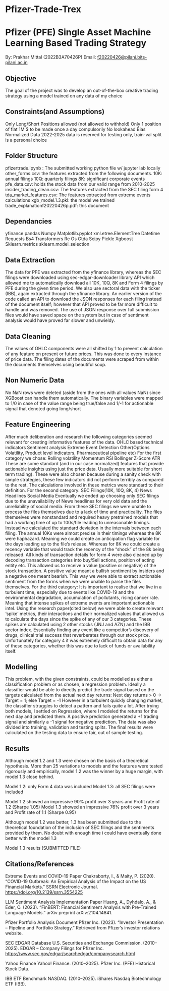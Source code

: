 # Pfizer-Trade-Trex

# Pfizer (PFE) Single Asset Machine Learning Based Trading Strategy
By: Prakhar Mittal (2022B3A70426P)
Email: f20220426@pilani.bits-pilani.ac.in

## Objective
The goal of the project was to develop an out-of-the-box creative trading strategy using a model trained on any data of my choice

## Constraints(and Assumptions)
Only Long/Short Positions allowed (not allowed to withhold)
Only 1 position of flat 1M $ to be made once a day compulsorily
No lookahead Bias
Normalized Data
2022-2025 data is reserved for testing only, train-val split is a personal choice

## Folder Structure
pfizertrade.ipynb : The submitted working python file w/ jupyter lab locally 
other_forms.csv: the features extracted from the following documents.
10K: annual filings
10Q: quarterly filings
8K: significant corporate events
pfe_data.csv: holds the stock data from our valid range from 2010-2025
insider_trading_clean.csv: The features extracted from the SEC filing form 4
tda_market_features.csv: The features extracted from extreme events calculations
xgb_model.1.3.pkl: the model we trained
trade_explanationf20220426p.pdf: this document

## Dependancies
yfinance
pandas
Numpy
Matplotlib.pyplot
xml.etree.ElementTree
Datetime
Requests
Bs4
Transformers
 Re
 Os 
 Gtda
 Scipy
 Pickle
 Xgboost
 Sklearn.metrics
 sklearn.model_selection

## Data Extraction
The data for PFE was extracted from the yfinance library, whereas the SEC filings were downloaded using sec-edgar-downloader library API which allowed me to automatically download all 10K, 10Q, 8K and Form 4 filings by PFE during the given time period.
We also use sectoral data with the ticker (IBB), again extracted through the yfinance library.
An earlier version of the code called an API to download the JSON responses for each filing instead of the document itself; however that API proved to be far more difficult to handle and was removed. The use of JSON response over full submission files would have saved space on the system but in case of sentiment analysis would have proved far slower and unwieldy.

## Data Cleaning
The values of OHLC components were all shifted by 1 to prevent calculation of any feature on present or future prices. This was done to every instance of price data. 
The filing dates of the documents were scraped from within the documents themselves using beautiful soup.

## Non Numeric Data
No NaN rows were deleted (aside from the ones with all values NaN) since XGBoost can handle them automatically.
The binary variables were mapped to 1/0 in case of the value range being true/false and 1/-1 for actionable signal that denoted going long/short

## Feature Engineering
After much deliberation and research the following categories seemed relevant for creating informative features of the data.
OHLC based technical indicators
Sentiment analysis
Extreme Event Detection
Other(Options Volatility, Product level indicators, Pharmaceutical pipeline etc)
For the first category we chose:
Rolling volatility
Momentum
RSI
Bollinger Z-Score
ATR
These are some standard (and in our case normalized) features that provide actionable insights using just the price data. Usually more suitable for short term trading). These were also chosen because during a sanity check with simple strategies, these few indicators did not perform terribly as compared to the rest.
The calculations involved in these metrics were standard to their definition.
For the second category:
SEC Filings(10K, 10Q, 8K, 4)
News Headlines
Social Media
Eventually we ended up choosing only SEC filings due to the unavailability of News headlines for very old data and the unreliability of social media.
From these SEC filings we were unable to process the files themselves due to a lack of time and practicality. The files themselves were nonstandard and required heavy pretrained models that had a working time of up to 100s/file leading to unreasonable timings.
Instead we calculated the standard deviation in the intervals between each filing. The annual 10Ks were almost precise in their timings whereas the 8K were haphazard. Meaning we could create an anticipation flag variable for the days leading up to the file’s release. Whereas for 8K we could create a recency variable that would track the recency of the “shock” of the 8k being released.
All kinds of transaction details for form 4 were also cleaned up by decoding transaction categories into buy/Sell actions, position of acting entity etc. This allowed us to receive a value (positive or negative) of the stock transaction. A positive value meant a bullish sentiment by insiders and a negative one meant bearish. 
This way we were able to extract actionable sentiment from the forms when we were unable to parse the files themselves.
For the third category:
It is important to realise that we live in a turbulent time, especially due to events like COVID-19 and the environmental degradation, accumulation of pollutants, rising cancer rate. Meaning that intense spikes of extreme events are important actionable intel.
Using the research paper(cited below) we were able to create relevant ‘spike’ metrics, their interactions and their normalized values that allowed us to calculate the days since the spike of any of our 3 categories. These spikes are calculated using 2 other stocks (JNJ and AZN) and the IBB sector index. 
Essentially finding any event like a competitor’s discovery of drugs, clinical trial success that reverberates through our stock price.
Unfortunately for category 4 it was extremely difficult to obtain data for any of these categories, whether this was due to lack of funds or availability itself.

## Modelling
This problem, with the given constraints, could be modelled as either a classification problem or as chosen, a regression problem.
Ideally a classifier would be able to directly predict the trade signal based on the targets calculated from the actual next day returns:
Next day returns > 0 -> Target = 1; else Target = -1
However in a turbulent quickly changing market, the classifier struggles to detect a pattern and fails quite a lot. After trying both models, I settled on Regression, where I modeled the returns for the next day and predicted them. A positive prediction generated a +1 trading signal and similarly a -1 signal for negative prediction.
The data was also divided into training, validation and testing splits. The final results were calculated on the testing data to ensure fair, out of sample testing.

## Results
Although model 1.2 and 1.3 were chosen on the basis of a theoretical hypothesis. More than 25 variations to models and the features were tested rigorously and empirically, model 1.2 was the winner by a huge margin, with model 1.3 close behind.

Model 1.2: only Form 4 data was included
Model 1.3: all SEC filings were included

Model 1.2 showed an impressive 90% profit over 3 years and Profit rate of 1.2 (Sharpe 1.05)
Model 1.3 showed an impressive 76% profit over 3 years and Profit rate of 1.1 (Sharpe 0.95)

Although model 1.2 was better, 1.3 has been submitted due to the theoretical foundation of the inclusion of SEC filings and the sentiments provided by them. No doubt with enough time i could have eventually done better with the model 1.3



Model 1.3 results (SUBMITTED FILE)

## Citations/References

Extreme Events and COVID-19 Paper
 Chakraborty, I., & Maity, P. (2020). “COVID-19 Outbreak: An Empirical Analysis of the Impact on the US Financial Markets.” SSRN Electronic Journal. https://doi.org/10.2139/ssrn.3554225


LLM Sentiment Analysis Implementation Paper
 Huang, A., Dyhdalo, A., & Eder, O. (2023). “FinBERT: Financial Sentiment Analysis with Pre-Trained Language Models.” arXiv preprint arXiv:2104.14841.


Pfizer Portfolio Analysis Document
 Pfizer Inc. (2023). “Investor Presentation – Pipeline and Portfolio Strategy.” Retrieved from Pfizer’s investor relations website.

SEC EDGAR Database
 U.S. Securities and Exchange Commission. (2010–2025). EDGAR – Company Filings for Pfizer Inc. https://www.sec.gov/edgar/searchedgar/companysearch.html


Yahoo Finance
 Yahoo! Finance. (2010–2025). Pfizer Inc. (PFE) Historical Stock Data.


IBB ETF Benchmark
 NASDAQ. (2010–2025). iShares Nasdaq Biotechnology ETF (IBB).

